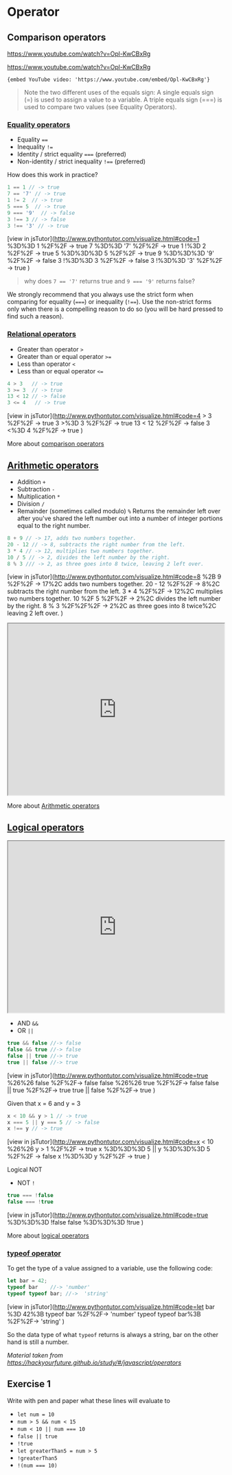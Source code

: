# Operator



## Comparison operators

https://www.youtube.com/watch?v=Opl-KwCBxRg

https://www.youtube.com/watch?v=Opl-KwCBxRg

```
{embed YouTube video: 'https://www.youtube.com/embed/Opl-KwCBxRg'}
```

<!--<iframe src="https://www.youtube.com/embed/Opl-KwCBxRg" width="100%" height="400px"></iframe>-->

> Note the two different uses of the equals sign:
> A single equals sign (=) is used to assign a value to a variable.
> A triple equals sign (===) is used to compare two values (see Equality Operators).



### [Equality operators](https://hackyourfuture.github.io/study/#/javascript/operators?id=equality-operators)

- Equality `==`
- Inequality `!=`
- Identity / strict equality `===` (preferred)
- Non-identity / strict inequality `!==` (preferred)

How does this work in practice?

```js
1 == 1 // -> true
7 == '7' // -> true
1 != 2  // -> true
5 === 5  // -> true
9 === '9'  // -> false
3 !== 3 // -> false
3 !== '3' // -> true
```

[view in jsTutor](http://www.pythontutor.com/visualize.html#code=1 %3D%3D 1 %2F%2F -> true 7 %3D%3D '7' %2F%2F -> true 1 !%3D 2  %2F%2F -> true 5 %3D%3D%3D 5  %2F%2F -> true 9 %3D%3D%3D '9'  %2F%2F -> false 3 !%3D%3D 3 %2F%2F -> false 3 !%3D%3D '3' %2F%2F -> true )

> why does `7 == '7'` returns true and `9 === '9'` returns false?

We strongly recommend that you always use the strict form when comparing for equality (`===`) or inequality (`!==`). Use the non-strict forms only when there is a compelling reason to do so (you will be hard pressed to find such a reason).



### [Relational operators](https://hackyourfuture.github.io/study/#/javascript/operators?id=relational-operators)

- Greater than operator `>`
- Greater than or equal operator `>=`
- Less than operator `<`
- Less than or equal operator `<=`

```js
4 > 3   // -> true
3 >= 3  // -> true
13 < 12 // -> false
3 <= 4   // -> true
```

[view in jsTutor](http://www.pythontutor.com/visualize.html#code=4 > 3   %2F%2F -> true 3 >%3D 3  %2F%2F -> true 13 < 12 %2F%2F -> false 3 <%3D 4   %2F%2F -> true )

More about [comparison operators](https://developer.mozilla.org/en-US/docs/Web/JavaScript/Reference/Operators/Comparison_Operators)



## [Arithmetic operators](https://hackyourfuture.github.io/study/#/javascript/operators?id=arithmetic-operators)

- Addition `+`
- Subtraction `-`
- Multiplication `*`
- Division `/`
- Remainder (sometimes called modulo) `%` 
  Returns the remainder left over after you've shared the left number  out into a number of integer portions equal to the right number.

```js
8 + 9 // -> 17, adds two numbers together.
20 - 12 // -> 8, subtracts the right number from the left.
3 * 4 // -> 12, multiplies two numbers together.
10 / 5 // -> 2, divides the left number by the right.
8 % 3 /// -> 2, as three goes into 8 twice, leaving 2 left over.
```

[view in jsTutor](http://www.pythontutor.com/visualize.html#code=8 %2B 9 %2F%2F -> 17%2C adds two numbers together. 20 - 12 %2F%2F -> 8%2C subtracts the right number from the left. 3 * 4 %2F%2F -> 12%2C multiplies two numbers together. 10 %2F 5 %2F%2F -> 2%2C divides the left number by the right. 8 % 3 %2F%2F%2F -> 2%2C as three goes into 8 twice%2C leaving 2 left over. )

<iframe src="https://www.youtube.com/embed/qjzgz7bEEXM" width="100%" height="400px"></iframe>

More about [Arithmetic operators](https://developer.mozilla.org/en-US/docs/Web/JavaScript/Reference/Operators/Arithmetic_Operators#.25_.28Modulus.29)



## [Logical operators](https://hackyourfuture.github.io/study/#/javascript/operators?id=logical-operators)

<iframe src="https://www.youtube.com/embed/RWms0XG75r4" width="100%" height="400px"></iframe>

- AND `&&`
- OR `||`

```js
true && false //-> false
false && true //-> false
false || true //-> true
true || false //-> true
```

[view in jsTutor](http://www.pythontutor.com/visualize.html#code=true %26%26 false %2F%2F-> false false %26%26 true %2F%2F-> false false || true %2F%2F-> true true || false %2F%2F-> true )

Given that x = 6 and y = 3

```js
x < 10 && y > 1 // -> true
x === 5 || y === 5 // -> false
x !== y // -> true
```

[view in jsTutor](http://www.pythontutor.com/visualize.html#code=x < 10 %26%26 y > 1 %2F%2F -> true x %3D%3D%3D 5 || y %3D%3D%3D 5 %2F%2F -> false x !%3D%3D y %2F%2F -> true )

Logical NOT

- NOT `!`

```js
true === !false
false === !true
```

[view in jsTutor](http://www.pythontutor.com/visualize.html#code=true %3D%3D%3D !false false %3D%3D%3D !true )

More about [logical operators](https://developer.mozilla.org/en-US/docs/Web/JavaScript/Reference/Operators/Logical_Operators)



### [typeof operator](https://hackyourfuture.github.io/study/#/javascript/operators?id=typeof-operator)

To get the type of a value assigned to a variable, use the following code:

```js
let bar = 42; 
typeof bar    //-> 'number' 
typeof typeof bar; //->  'string'
```

[view in jsTutor](http://www.pythontutor.com/visualize.html#code=let bar %3D 42%3B  typeof bar    %2F%2F-> 'number'  typeof typeof bar%3B %2F%2F->  'string' )

So the data type of what `typeof` returns is always a string, bar on the other hand is still a number.

*Material taken from https://hackyourfuture.github.io/study/#/javascript/operators*



## Exercise 1

Write with pen and paper what these lines will evaluate to

- `let num = 10`
- `num > 5 && num < 15`
- `num < 10 || num === 10`
- `false || true`
- `!true`
- `let greaterThan5 = num > 5`
- `!greaterThan5`
- `!(num === 10)`

